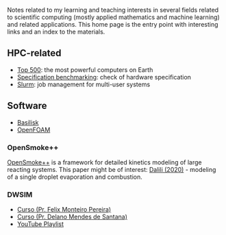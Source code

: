 Notes related to my learning and teaching interests in several fields related to scientific computing (mostly applied mathematics and machine learning) and related applications. This home page is the entry point with interesting links and an index to the materials.

## HPC-related

- [Top 500](https://top500.org/): the most powerful computers on Earth
- [Specification benchmarking](https://spec.org/): check of hardware specification
- [Slurm](https://www.schedmd.com/): job management for multi-user systems

## Software

- [Basilisk](Basilisk/Basilisk)
- [OpenFOAM](OpenFOAM/index)

### OpenSmoke++

[OpenSmoke++](https://www.opensmokepp.polimi.it/) is a framework for detailed kinetics modeling of large reacting systems. This paper might be of interest:  [Dalili (2020)](https://www.tandfonline.com/doi/full/10.1080/13647830.2020.1800823) - modeling of a single droplet evaporation and combustion.

### DWSIM

- [Curso (Pr. Felix Monteiro Pereira)](https://sistemas.eel.usp.br/docentes/visualizar.php?id=5817066)
- [Curso (Pr. Delano Mendes de Santana)](https://dwsim.org/files/ENG438_Aula02_DWSIM_rev0.pdf)
- [YouTube Playlist](https://www.youtube.com/playlist?list=PLkdIY_5Zxa7WN-8FEYjTqvX8tEKEhjCTu)
